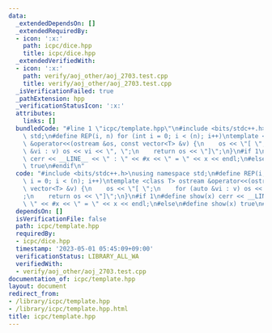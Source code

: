 ```yaml
---
data:
  _extendedDependsOn: []
  _extendedRequiredBy:
  - icon: ':x:'
    path: icpc/dice.hpp
    title: icpc/dice.hpp
  _extendedVerifiedWith:
  - icon: ':x:'
    path: verify/aoj_other/aoj_2703.test.cpp
    title: verify/aoj_other/aoj_2703.test.cpp
  _isVerificationFailed: true
  _pathExtension: hpp
  _verificationStatusIcon: ':x:'
  attributes:
    links: []
  bundledCode: "#line 1 \"icpc/template.hpp\"\n#include <bits/stdc++.h>\nusing namespace\
    \ std;\n#define REP(i, n) for (int i = 0; i < (n); i++)\ntemplate <class T> ostream\
    \ &operator<<(ostream &os, const vector<T> &v) {\n    os << \"[ \";\n    for (auto\
    \ &vi : v) os << vi << \", \";\n    return os << \"]\";\n}\n#if 1\n#define show(x)\
    \ cerr << __LINE__ << \" : \" << #x << \" = \" << x << endl;\n#else\n#define show(x)\
    \ true\n#endif\n"
  code: "#include <bits/stdc++.h>\nusing namespace std;\n#define REP(i, n) for (int\
    \ i = 0; i < (n); i++)\ntemplate <class T> ostream &operator<<(ostream &os, const\
    \ vector<T> &v) {\n    os << \"[ \";\n    for (auto &vi : v) os << vi << \", \"\
    ;\n    return os << \"]\";\n}\n#if 1\n#define show(x) cerr << __LINE__ << \" :\
    \ \" << #x << \" = \" << x << endl;\n#else\n#define show(x) true\n#endif\n"
  dependsOn: []
  isVerificationFile: false
  path: icpc/template.hpp
  requiredBy:
  - icpc/dice.hpp
  timestamp: '2023-05-01 05:45:09+09:00'
  verificationStatus: LIBRARY_ALL_WA
  verifiedWith:
  - verify/aoj_other/aoj_2703.test.cpp
documentation_of: icpc/template.hpp
layout: document
redirect_from:
- /library/icpc/template.hpp
- /library/icpc/template.hpp.html
title: icpc/template.hpp
---
```

